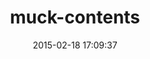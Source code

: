 ---
layout: post
title:  "muck-contents"
repo:   "tatemae/muck-contents"
date:   2015-02-18 17:09:37
gemurl: http://github.com/tatemae/muck-contents
---